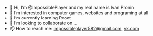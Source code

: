 - 👋 Hi, I’m @ImpossiblePlayer and my real name is Ivan Pronin
- 👀 I’m interested in computer games, websites and programing at all
- 🌱 I’m currently learning React
- 💞️ I’m looking to collaborate on ...
- 📫 How to reach me: impossibleplayer582@gmail.com, [vk.com](vk.com/imposibleplayer1337)



<!---
ImpossiblePlayer/ImpossiblePlayer is a ✨ special ✨ repository because its `README.md` (this file) appears on your GitHub profile.
You can click the Preview link to take a look at your changes.
--->
